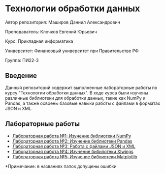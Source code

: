 # Технологии обработки данных

Автор репозитория: Маширов Даниил Александрович

Преподаватель: Клочков Евгений Юрьевич

Курс: Прикладная информатика

Университет: Финансовый университет при Правительстве РФ

Группа: ПИ22-3

## Введение

Данный репозиторий содержит выполненные лабораторные работы по курсу "Технологии обработки данных". В ходе курса были изучены различные библиотеки для обработки данных, такие как NumPy и Pandas, а также освоены базовые навыки работы с файлами в форматах JSON и XML.

## Лабораторные работы

- [Лабораторная работа №1: Изучение библиотеки NumPy](https://github.com/10nesse/university/tree/main/Лабораторная%20работа%20№1)
- [Лабораторная работа №2: Изучение библиотеки Pandas](https://github.com/10nesse/university/tree/main/Лабораторная%20работа%20№2)
- [Лабораторная работа №3: Работа с файлами JSON и XML](https://github.com/10nesse/university/tree/main/Лабораторная%20работа%20№3)
- [Лабораторная работа №4: Изучение бибилотеки Xlwings](https://github.com/10nesse/TOD_university/tree/main/%D0%9B%D0%B0%D0%B1%D0%BE%D1%80%D0%B0%D1%82%D0%BE%D1%80%D0%BD%D0%B0%D1%8F%20%D1%80%D0%B0%D0%B1%D0%BE%D1%82%D0%B0%20%E2%84%964)
- [Лабораторная работа №5: Изучение библиотеки Matplotlib](https://github.com/10nesse/TOD_university/tree/main/%D0%9B%D0%B0%D0%B1%D0%BE%D1%80%D0%B0%D1%82%D0%BE%D1%80%D0%BD%D0%B0%D1%8F%20%D1%80%D0%B0%D0%B1%D0%BE%D1%82%D0%B0%20%E2%84%965)



*Примечание: в названиях папок допущены ошибки
